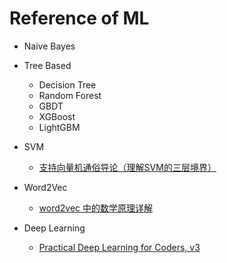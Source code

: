 # Reference of ML

* Naive Bayes
* Tree Based
    * Decision Tree
    * Random Forest
    * GBDT
    * XGBoost
    * LightGBM
    
* SVM
    * [支持向量机通俗导论（理解SVM的三层境界）](https://blog.csdn.net/v_JULY_v/article/details/7624837?fbclid=IwAR21FvAmtTtkoeTxpLzHieRPHAl3GO1POd7p6-Vmad1lyiWSFJfp5dYVymY)
* Word2Vec
    * [word2vec 中的数学原理详解](https://blog.csdn.net/itplus/article/details/37969519)
* Deep Learning
    * [Practical Deep Learning for Coders, v3](https://course.fast.ai/)
